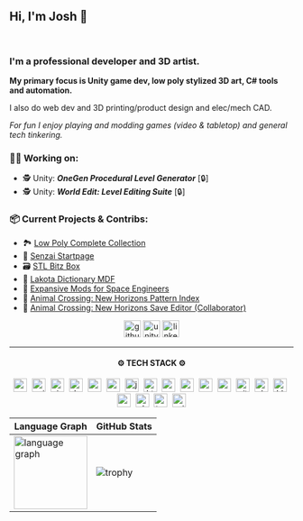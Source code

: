 <h2>Hi, I'm Josh 👋</h2>
<picture>
<img src="https://github.com/vectorcmdr/vectorcmdr/blob/main/assets/typewriter.gif" height="16"/>
</picture>
<!--
Gif from:  https://willkessler.github.io/typed-text-gif-maker/
-->
<h3>I'm a professional developer and 3D artist.</h3>
<strong>My primary focus is Unity game dev, low poly stylized 3D art, C# tools and automation.</strong>

I also do web dev and 3D printing/product design and elec/mech CAD.

<i>For fun I enjoy playing and modding games (video & tabletop) and general tech tinkering.</i>

<h3>👨‍💻 Working on:</h3>

+ 🕵️ Unity: **_OneGen Procedural Level Generator_** [🔒]
+ 🕵️ Unity: **_World Edit: Level Editing Suite_** [🔒]

<h3>📦 Current Projects & Contribs:</h3>

+ 🏞️ [Low Poly Complete Collection](https://assetstore.unity.com/packages/3d/environments/low-poly-complete-collection-polyworks-52666)
+ 🌱 [Senzai Startpage](https://github.com/vectorcmdr/senzai-startpage)
+ 🗃️ [STL Bitz Box](https://github.com/vectorcmdr/STL-Bitz-Box)
+ 📖 [Lakota Dictionary MDF](https://github.com/vectorcmdr/Lakota-Dictionary-MDF)
+ 🚀 [Expansive Mods for Space Engineers](https://github.com/vectorcmdr/Expansive-Mods-SE)
+ 👕 [Animal Crossing: New Horizons Pattern Index](https://github.com/vectorcmdr/ACNH-Pattern-Dump-Index)
+ 🍃 [Animal Crossing: New Horizons Save Editor (Collaborator)](https://github.com/kwsch/NHSE)

<div align="center">
  
<!--
  <a href="https://vectorcmdr.github.io">
  <img src="https://custom-icon-badges.demolab.com/badge/-portfolio_site-grey?style=for-the-badge&logo=paintbrush&logoColor=white" height="30" alt="portfolio logo" title="My Portfolio" /></a>
-->

  <a href="https://github.com/vectorcmdr?tab=repositories">
  <img src="https://img.shields.io/badge/public_repos-%23121011.svg?style=for-the-badge&logo=github&logoColor=white" height="30" alt="github logo" title="My Public GitHub Repos" /></a>

  <a href="https://assetstore.unity.com/publishers/18386">
  <img src="https://img.shields.io/badge/unity_assets-%23000000.svg?style=for-the-badge&logo=unity&logoColor=white" height="30" alt="unity logo" title="My Unity Asset Store Products" /></a>

  <a href="https://www.linkedin.com/in/joshua-anderson-9329a3ab/">
  <img src="https://img.shields.io/static/v1?message=LinkedIn&logo=linkedin&label=&color=0077B5&logoColor=white&labelColor=&style=for-the-badge" height="30" alt="linkedin logo" title="My LinkedIn Profile" /></a>

</div>

-----

<div align="center">
  <h4>
    ⚙️ TECH STACK ⚙️
  </h4>
  
  <a href="#"><img src="https://skillicons.dev/icons?i=cs" height="24" alt="csharp logo" title="C# Development" /></a>
  <a href="#"><img width="1" /></a>
  <a href="#"><img src="https://skillicons.dev/icons?i=unity" height="24" alt="unity logo" title="Unity Development" /></a>
  <a href="#"><img width="1" /></a>
  <a href="#"><img src="https://skillicons.dev/icons?i=visualstudio" height="24" alt="visualstudio logo" title="Visual Studio" /></a>
  <a href="#"><img width="1" /></a>
  <a href="#"><img src="https://skillicons.dev/icons?i=dotnet" height="24" alt="dotnet logo" title=".Net Development" /></a>
  <a href="#"><img width="1" /></a>
  <a href="#"><img src="https://skillicons.dev/icons?i=c" height="24" alt="c logo" title="C Development" /></a>
  <a href="#"><img width="1" /></a>
  <a href="#"><img src="https://skillicons.dev/icons?i=cpp" height="24" alt="cpp logo" title="C++ Development" /></a>
  <a href="#"><img width="1" /></a>
  <a href="#"><img src="https://skillicons.dev/icons?i=js" height="24" alt="javascript logo" title="JavaScript" /></a>
  <a href="#"><img width="1" /></a>
  <a href="#"><img src="https://skillicons.dev/icons?i=html" height="24" alt="html logo" title="HTML" /></a>
  <a href="#"><img width="1" /></a>
  <a href="#"><img src="https://skillicons.dev/icons?i=css" height="24" alt="css logo" title="CSS" /></a>
  <a href="#"><img width="1" /></a>
  <a href="#"><img src="https://skillicons.dev/icons?i=py" height="24" alt="python logo" title="Python Development" /></a>
  <a href="#"><img width="1" /></a>
  <a href="#"><img src="https://skillicons.dev/icons?i=ruby" height="24" alt="ruby logo" title="Ruby" /></a>
  <a href="#"><img width="1" /></a>
  <a href="#"><img src="https://skillicons.dev/icons?i=mysql" height="24" alt="mysql logo" title="MySQL" /></a>
  <a href="#"><img width="1" /></a>
  <a href="#"><img src="https://skillicons.dev/icons?i=github" height="24" alt="github logo" title="GitHub Management" /></a>
  <a href="#"><img width="1" /></a>
  <a href="#"><img src="https://skillicons.dev/icons?i=sketchup" height="24" alt="sketchup logo" title="SketchUp 3D Modeling" /></a>
  <a href="#"><img width="1" /></a>
  <a href="#"><img src="https://skillicons.dev/icons?i=blender" height="24" alt="blender logo" title="Blender Sculpting" /></a>
  <a href="#"><img width="1" /></a>
  <a href="#"><img src="https://skillicons.dev/icons?i=autocad" height="24" alt="autocad logo" title="AutoCAD &amp; AutoLISP" /></a>
  <a href="#"><img width="1" /></a>
  <a href="#"><img src="https://skillicons.dev/icons?i=ps" height="24" alt="photoshop logo" title="Photoshop" /></a>
  <a href="#"><img width="1" /></a>
  <a href="#"><img src="https://cdn.simpleicons.org/trello/0052CC" height="24" alt="trello logo" title="Trello Project Management" /></a>
  <a href="#"><img width="1" /></a>
  <a href="#"><img src="https://github.com/vectorcmdr/vectorcmdr/blob/main/assets/3d-printer.png" height="24" alt="printer logo" title="3D Printing (FDM/SLA)" /></a>
  
</div>

| Language Graph | GitHub Stats |
| ------------- | ------------- |
| <img src="http://github-profile-summary-cards.vercel.app/api/cards/repos-per-language?username=vectorcmdr&theme=dracula" height="130"  alt="language graph"/>  | ![trophy](https://github-profile-trophy.vercel.app/?username=vectorcmdr&rank=-B,-C,-?&theme=discord&column=-1) |



  
<!--
  <a href="#">
  <img src="https://streak-stats.demolab.com?user=vectorcmdr&locale=en&mode=daily&theme=dracula&hide_border=false&border_radius=5" height="150" alt="streak graph" />
  </a>
-->

</div>
